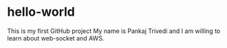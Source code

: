 # hello-world
This is my first GitHub project
My name is Pankaj Trivedi and I am willing to learn about web-socket and AWS.
